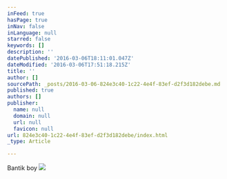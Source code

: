 ```yaml
---
inFeed: true
hasPage: true
inNav: false
inLanguage: null
starred: false
keywords: []
description: ''
datePublished: '2016-03-06T18:11:01.047Z'
dateModified: '2016-03-06T17:51:18.215Z'
title: ''
author: []
sourcePath: _posts/2016-03-06-824e3c40-1c22-4e4f-83ef-d2f3d182debe.md
published: true
authors: []
publisher:
  name: null
  domain: null
  url: null
  favicon: null
url: 824e3c40-1c22-4e4f-83ef-d2f3d182debe/index.html
_type: Article

---
```

Bantik boy
![](https://the-grid-user-content.s3-us-west-2.amazonaws.com/683ed187-3aa1-4e6a-a1d4-77def71675da.jpg)